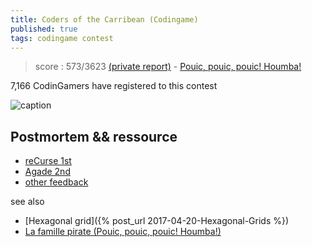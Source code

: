 ```yaml
---
title: Coders of the Carribean (Codingame)
published: true
tags: codingame contest
---
```

> score : 573/3623 [(private report)](https://www.codingame.com/challengereport/74188696ab758aed45d170859019fdd36384f41) - [Pouic, pouic, pouic! Houmba!](https://www.codingame.com/contests/coders-of-the-caribbean)
  
7,166 CodinGamers have registered to this contest

![caption](/images/codingame_caribean_context.png)


## Postmortem && ressource

- [reCurse 1st](https://recursive.cc/blog/coders-of-the-carribean-post-mortem.html)
- [Agade 2nd](https://github.com/Agade09/Agade-Coders-of-the-Caribbean-Postmortem/blob/master/Agade_CotC_Postmortem.md)
- [other feedback](https://www.codingame.com/forum/t/coders-of-the-caribbean-feedback-strategies/2746)

see also 
- [Hexagonal grid]({% post_url 2017-04-20-Hexagonal-Grids %})
- [La famille pirate (Pouic, pouic, pouic! Houmba!)](https://www.youtube.com/channel/UCSuviPYajE-Glk-pu5unYCQ)
